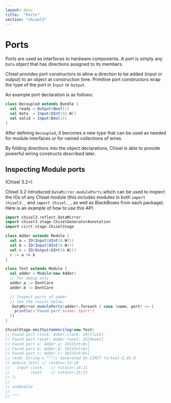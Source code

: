 ```yaml
---
layout: docs
title:  "Ports"
section: "chisel3"
---
```


# Ports

Ports are used as interfaces to hardware components.  A port is simply
any `Data` object that has directions assigned to its members.

Chisel provides port constructors to allow a direction to be added
(input or output) to an object at construction time. Primitive port
constructors wrap the type of the port in `Input` or `Output`.

An example port declaration is as follows:
```scala
class Decoupled extends Bundle {
  val ready = Output(Bool())
  val data  = Input(UInt(32.W))
  val valid = Input(Bool())
}
```

After defining ```Decoupled```, it becomes a new type that can be
used as needed for module interfaces or for named collections of
wires.

By folding directions into the object declarations, Chisel is able to
provide powerful wiring constructs described later.

## Inspecting Module ports

(Chisel 3.2+)

Chisel 3.2 introduced `DataMirror.modulePorts` which can be used to inspect the IOs of any Chisel module (this includes modules in both `import chisel3._` and `import Chisel._`, as well as BlackBoxes from each package).
Here is an example of how to use this API:

```scala
import chisel3.reflect.DataMirror
import chisel3.stage.ChiselGeneratorAnnotation
import circt.stage.ChiselStage

class Adder extends Module {
  val a = IO(Input(UInt(8.W)))
  val b = IO(Input(UInt(8.W)))
  val c = IO(Output(UInt(8.W)))
  c := a +& b
}

class Test extends Module {
  val adder = Module(new Adder)
  // for debug only
  adder.a := DontCare
  adder.b := DontCare

  // Inspect ports of adder
  // See the result below.
   DataMirror.modulePorts(adder).foreach { case (name, port) => {
    println(s"Found port $name: $port")
  }}
}

ChiselStage.emitSystemVerilog(new Test)
// Found port clock: Adder.clock: IO[Clock]
// Found port reset: Adder.reset: IO[Reset]
// Found port a: Adder.a: IO[UInt<8>]
// Found port b: Adder.b: IO[UInt<8>]
// Found port c: Adder.c: IO[UInt<8>]
// res0: String = """// Generated by CIRCT firtool-1.43.0
// module Test(	// <stdin>:13:10
//   input clock,	// <stdin>:14:11
//         reset	// <stdin>:15:11
// );
// 
// endmodule
// 
// """
```
